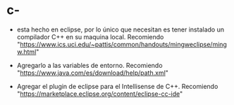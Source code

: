 # c-

 - esta hecho en eclipse, por lo único que necesitan es tener instalado un compilador C++ en su maquina local. Recomiendo "https://www.ics.uci.edu/~pattis/common/handouts/mingweclipse/mingw.html"

 - Agregarlo a las variables de entorno. Recomiendo
"https://www.java.com/es/download/help/path.xml"

- Agregar el plugin de eclipse para el Intellisense de C++. Recomiendo "https://marketplace.eclipse.org/content/eclipse-cc-ide"

